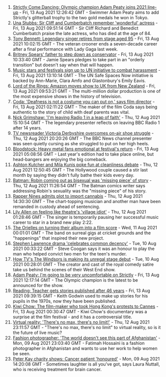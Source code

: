 1. [Strictly Come Dancing: Olympic champion Adam Peaty joins 2021 line-up](https://www.bbc.co.uk/news/entertainment-arts-58089932) - Fri, 13 Aug 2021 12:26:42 GMT - Swimmer Adam Peaty aims to add Strictly's glitterball trophy to the two gold medals he won in Tokyo.
2. [Una Stubbs: Sir Cliff and Cumberbatch remember 'wonderful' actress](https://www.bbc.co.uk/news/entertainment-arts-58198792) - Fri, 13 Aug 2021 09:51:14 GMT - Sir Cliff Richard and Benedict Cumberbatch praise the late actress, who has died at the age of 84.
3. [Tony Bennett: Legendary singer retires from stage aged 95](https://www.bbc.co.uk/news/entertainment-arts-58198989) - Fri, 13 Aug 2021 10:02:15 GMT - The veteran crooner ends a seven-decade career after a final performance with Lady Gaga last week.
4. [Britney Spears' father to step down as conservator](https://www.bbc.co.uk/news/world-us-canada-58191439) - Fri, 13 Aug 2021 10:33:40 GMT - Jamie Spears pledges to take part in an "orderly transition" but doesn't say when that will happen.
5. [Music stars and festivals sign up to UN initiative to combat harassment](https://www.bbc.co.uk/news/entertainment-arts-58201264) - Fri, 13 Aug 2021 13:10:14 GMT - The UN Safe Spaces Now initiative is backed by Ann-Marie, Clara Amfo and Glastonbury's Emily Eavis.
6. [Lord of the Rings: Amazon moves show to UK from New Zealand](https://www.bbc.co.uk/news/business-58196473) - Fri, 13 Aug 2021 09:53:21 GMT - The multi-million dollar production is one of the most expensive shows in the history of television.
7. [Coda: 'Deafness is not a costume you can put on,' says film director](https://www.bbc.co.uk/news/entertainment-arts-58058653) - Fri, 13 Aug 2021 02:11:22 GMT - The maker of the film Coda says being authentic to the story of child with deaf parents was vital.
8. [Nick Grimshaw: 'I'm leaving Radio 1 in a leap of faith'](https://www.bbc.co.uk/news/newsbeat-58188400) - Thu, 12 Aug 2021 15:10:54 GMT - The legendary presenter reflects on leaving BBC Radio 1 after 14 years.
9. [TV newsreader Victoria Derbyshire overcomes on-air shoe struggle](https://www.bbc.co.uk/news/uk-58194764) - Thu, 12 Aug 2021 20:20:26 GMT - The BBC News channel presenter was seen quietly cursing as she struggled to put on her high heels.
10. [Bloodstock: Heavy metal fans emotional at festival's return](https://www.bbc.co.uk/news/uk-england-derbyshire-58177937) - Fri, 13 Aug 2021 05:08:56 GMT - Last year's edition had to take place online, but head-bangers are enjoying the big comeback.
11. [Ashton Kutcher and Mila Kunis poke fun at cleanliness debate](https://www.bbc.co.uk/news/entertainment-arts-58184325) - Thu, 12 Aug 2021 12:50:45 GMT - The Hollywood couple caused a stir last month by saying they didn't fully bathe their kids every day.
12. [Batman: Robin coming out as bisexual was 'missing piece' of story](https://www.bbc.co.uk/news/entertainment-arts-58184320) - Thu, 12 Aug 2021 11:26:54 GMT - The Batman comics writer says addressing Robin's sexuality was the "missing piece" of his story.
13. [Rapper Nines admits plot to import cannabis](https://www.bbc.co.uk/news/uk-england-london-58190579) - Thu, 12 Aug 2021 14:30:30 GMT - The chart-topping musician and another man have been remanded in custody ahead of sentencing.
14. [Lily Allen on feeling like theatre's 'village idiot'](https://www.bbc.co.uk/news/entertainment-arts-58148849) - Thu, 12 Aug 2021 01:28:46 GMT - The singer is temporarily pausing her successful music career to star in a brand new play 2:22.
15. [The Orielles on turning their album into a film score](https://www.bbc.co.uk/news/entertainment-arts-58083762) - Wed, 11 Aug 2021 00:01:01 GMT - The band on surreal gigs at cricket grounds and the "happenings" that inspired their new project.
16. [Stephen Lawrence drama 'celebrates common decency'](https://www.bbc.co.uk/news/entertainment-arts-58112588) - Tue, 10 Aug 2021 00:33:22 GMT - Steve Coogan says it was an honour to play the man who helped convict two men for the teen's murder.
17. [How TV's The Windsors is making its unregal stage debut](https://www.bbc.co.uk/news/entertainment-arts-58101586) - Tue, 10 Aug 2021 00:28:01 GMT - The creator and cast of the royal comedy satire take us behind the scenes of their West End show.
18. [Adam Peaty: I'm going to be very uncomfortable on Strictly](https://www.bbc.co.uk/news/newsbeat-58203082) - Fri, 13 Aug 2021 12:17:14 GMT - The Olympic champion is the latest to be announced for the show.
19. [Reading: Teacher gets stories published after 46 years](https://www.bbc.co.uk/news/uk-wales-58189969) - Fri, 13 Aug 2021 09:39:15 GMT - Keith Godwin used to make up stories for his pupils in the 1970s, now they have been published.
20. [Kiwi Chow: The film-maker who took Hong Kong's protests to Cannes](https://www.bbc.co.uk/news/world-asia-58196411) - Fri, 13 Aug 2021 00:30:47 GMT - Kiwi Chow's documentary was a surprise at the film festival - and it has a controversial title.
21. [Virtual reality: 'There's no max, there's no limit!'](https://www.bbc.co.uk/news/entertainment-arts-58177685) - Thu, 12 Aug 2021 23:11:57 GMT - "There's no max, there's no limit" to virtual reality, so is it the future of live music?
22. [Fashion photographer: 'The world doesn't see this part of Afghanistan'](https://www.bbc.co.uk/news/world-asia-58147426) - Mon, 09 Aug 2021 23:03:40 GMT - Fatimah Hossaini is a fashion photographer in Afghanistan and wants to use her work to help women be seen.
23. [Peter Kay charity shows: Cancer patient 'honoured'](https://www.bbc.co.uk/news/uk-58144223) - Mon, 09 Aug 2021 14:20:08 GMT - Sometimes laughter is all you've got, says Laura Nuttall, who is receiving treatment for brain cancer.
